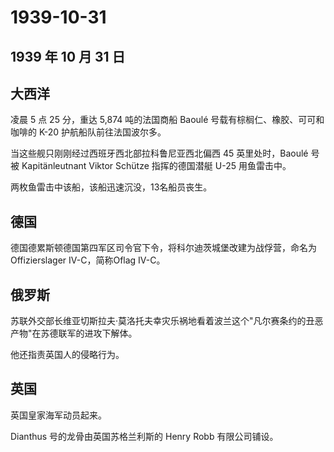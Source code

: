 # 1939-10-31

## 1939 年 10 月 31 日

## 大西洋

凌晨 5 点 25 分，重达 5,874 吨的法国商船 Baoulé
号载有棕榈仁、橡胶、可可和咖啡的 K-20 护航船队前往法国波尔多。

当这些舰只刚刚经过西班牙西北部拉科鲁尼亚西北偏西 45 英里处时，Baoulé
号被 Kapitänleutnant Viktor Schütze 指挥的德国潜艇 U-25 用鱼雷击中。

两枚鱼雷击中该船，该船迅速沉没，13名船员丧生。

## 德国

德国德累斯顿德国第四军区司令官下令，将科尔迪茨城堡改建为战俘营，命名为Offizierslager
IV-C，简称Oflag IV-C。

## 俄罗斯

苏联外交部长维亚切斯拉夫·莫洛托夫幸灾乐祸地看着波兰这个"凡尔赛条约的丑恶产物"在苏德联军的进攻下解体。

他还指责英国人的侵略行为。

## 英国

英国皇家海军动员起来。

Dianthus 号的龙骨由英国苏格兰利斯的 Henry Robb 有限公司铺设。



